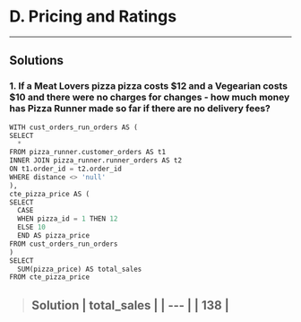 
# D.  Pricing and Ratings
--------
## Solutions

### 1. If a Meat Lovers pizza pizza costs $12 and a Vegearian costs $10 and there were no charges for changes - how much money has Pizza Runner made so far if there are no delivery fees?

```python
WITH cust_orders_run_orders AS (
SELECT
  *
FROM pizza_runner.customer_orders AS t1 
INNER JOIN pizza_runner.runner_orders AS t2
ON t1.order_id = t2.order_id
WHERE distance <> 'null'
),
cte_pizza_price AS (
SELECT
  CASE 
  WHEN pizza_id = 1 THEN 12
  ELSE 10
  END AS pizza_price
FROM cust_orders_run_orders 
)
SELECT
  SUM(pizza_price) AS total_sales
FROM cte_pizza_price  
```
> Solution
> | total_sales |
> | --- |
> | 138 |
> -----